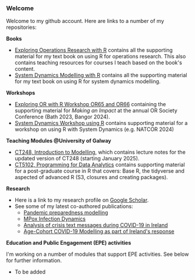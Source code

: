 ### Welcome

Welcome to my github account. Here are links to a number of my repositories:

**Books**

* [Exploring Operations Research with R](https://github.com/JimDuggan/explore_or) contains all the supporting material for my text book on using R for operations research. This also contains teaching resources for courses I teach based on the book's content. 
* [System Dynamics Modelling with R](https://github.com/JimDuggan/SDMR) contains all the supporting material for my text book on using R for system dynamics modelling.

**Workshops**
* [Exploring OR with R Workshop OR65 and OR66](https://github.com/JimDuggan/Exploring-OR-with-R-Workshop) containing the supporting material for *Making an Impact* at the annual OR Society Conference (Bath 2023, Bangor 2024).
* [System Dynamics Workshop using R](https://github.com/JimDuggan/SDWorkshop) contains supporting material for a workshop on using R with System Dynamics (e.g. NATCOR 2024)

**Teaching Modules @University of Galway**

* [CT248, Introduction to Modelling](https://github.com/JimDuggan/CT248), which contains lecture notes for the updated version of CT248 (starting January 2025).
* [CT5102, Programming for Data Analytics](https://github.com/JimDuggan/CT5102) contains supporting material for a post-graduate course in R that covers: Base R, the tidyverse and aspected of advanced R (S3, closures and creating packages).

**Research**

* Here is a link to my research profile on [Google Scholar](https://scholar.google.com/citations?user=Rs2NiywAAAAJ&hl=en).
* See some of my latest co-authored publications:
  * [Pandemic preparedness modelling](https://onlinelibrary.wiley.com/doi/full/10.1002/sdr.1775)
  * [MPox Infection Dynamics](https://www.jasss.org/27/2/6.html)
  * [Analysis of crisis text messages during COVID-19 in Ireland](https://www.tandfonline.com/doi/full/10.1080/0144929X.2023.2284242)
  * [Age-Cohort COVID-19 Modelling as part of Ireland's response](https://www.sciencedirect.com/science/article/pii/S0377221723006136)

**Education and Public Engagement (EPE) activities**

I'm working on a number of modules that support EPE activities. See below for further information.

* To be added
  
<!--
**JimDuggan/JimDuggan** is a ✨ _special_ ✨ repository because its `README.md` (this file) appears on your GitHub profile.

Here are some ideas to get you started:

- 🔭 I’m currently working on ...
- 🌱 I’m currently learning ...
- 👯 I’m looking to collaborate on ...
- 🤔 I’m looking for help with ...
- 💬 Ask me about ...
- 📫 How to reach me: ...
- 😄 Pronouns: ...
- ⚡ Fun fact: ...
-->
